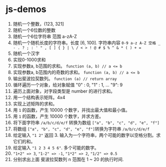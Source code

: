 # js-demos

1. 随机一个整数，(123, 321]
2. 随机一个6位数的整数
3. 随机一个6位字符串 范围 a-zA-Z
4. 随机一个随机长度的字符串。长度 [6, 100]. 字符串内容 `0-9 a-z A-Z 空格 _ - . ? ; : ' " , [ ] { } | \ / < > ! @ # $ % ^ & * ( ) + =`
5. 随机一个汉字
6. 实现0-1000求和
7. 实现参数a, b范围的求和。 `function (a, b) // a <= b`
8. 实现参数a, b范围内的奇数的求和。 `function (a, b) // a <= b`
9. 输出斐波拉契数列。 `function (a) // return array`
10. 循环遍历一个对象，给对象赋值 "0" : 0,  "1" : 1,  ... "9": 9
11. 遍历上面对象，对字段类型是 number 的进行求和。
12. 用一个结构表示矩阵。4x4
13. 实现上述矩阵的求和。
15. 用 `1` 的函数，产生 10000 个数字，并找出最大值和最小值。
16. 用 `1` 的函数，产生 10000 个数字，并求方差。
17. 将下面字符串 `/a/b/c/d/e/f` 转换为数组 `["a", "b", "c", "d", "e", "f"]`
18. 将数组 `["a", "b", "c", "d", "e", "f"]`转换为字符串 `/a/b/c/d/e/f`
19. 给定输入 `"1 2"` 返回 3. 输入为一个字符串，两个可能的数字以空格分割。求它们的和。
20. 给定输入 `"1 2 3 4 5 6"`. 多个可能的数字。
21. `"1+2" => 3`, `"1-2" => -1`, `"1*2" => 2`, `"1/2" => 0.5`
22. 分别求出上面 斐波拉契数列 n 范围在 1 ~ 20 的执行时间.


